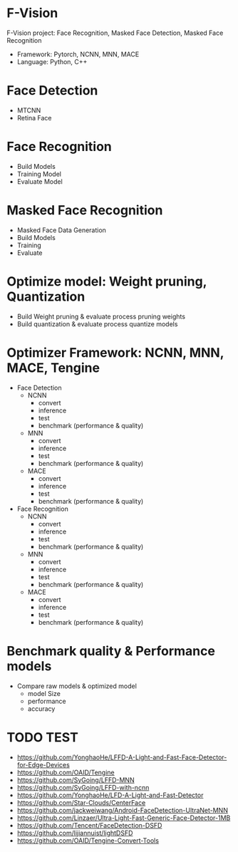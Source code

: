 # F-Vision
F-Vision project: Face Recognition, Masked Face Detection, Masked Face Recognition
- Framework: Pytorch, NCNN, MNN, MACE
- Language: Python, C++

# Face Detection
  - MTCNN
  - Retina Face
# Face Recognition
  - Build Models
  - Training Model
  - Evaluate Model
# Masked Face Recognition
  - Masked Face Data Generation
  - Build Models
  - Training
  - Evaluate
# Optimize model: Weight pruning, Quantization
  - Build Weight pruning & evaluate process pruning weights
  - Build quantization & evaluate process quantize models
# Optimizer Framework: NCNN, MNN, MACE, Tengine
  - Face Detection
    - NCNN
      - convert
      - inference
      - test
      - benchmark (performance & quality)
    - MNN
      - convert
      - inference
      - test
      - benchmark (performance & quality)
    - MACE
      - convert
      - inference
      - test
      - benchmark (performance & quality)
  - Face Recognition
    - NCNN
      - convert
      - inference
      - test
      - benchmark (performance & quality)
    - MNN
      - convert
      - inference
      - test
      - benchmark (performance & quality)
    - MACE
      - convert
      - inference
      - test
      - benchmark (performance & quality)
# Benchmark quality & Performance models
  - Compare raw models & optimized model
    - model Size
    - performance
    - accuracy
# TODO TEST
  - https://github.com/YonghaoHe/LFFD-A-Light-and-Fast-Face-Detector-for-Edge-Devices
  - https://github.com/OAID/Tengine
  - https://github.com/SyGoing/LFFD-MNN
  - https://github.com/SyGoing/LFFD-with-ncnn
  - https://github.com/YonghaoHe/LFD-A-Light-and-Fast-Detector
  - https://github.com/Star-Clouds/CenterFace
  - https://github.com/jackweiwang/Android-FaceDetection-UltraNet-MNN
  - https://github.com/Linzaer/Ultra-Light-Fast-Generic-Face-Detector-1MB
  - https://github.com/Tencent/FaceDetection-DSFD
  - https://github.com/lijiannuist/lightDSFD
  - https://github.com/OAID/Tengine-Convert-Tools
